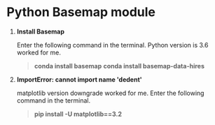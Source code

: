 # Python Basemap module

1. **Install Basemap**

   Enter the following command in the terminal.
   Python version is 3.6 worked for me.
  
   > **conda install basemap**
   > **conda install basemap-data-hires**
   
 
1. **ImportError: cannot import name 'dedent'**
  
   matplotlib version downgrade worked for me.
   Enter the following command in the terminal.
     
   > **pip install -U matplotlib==3.2**
  
